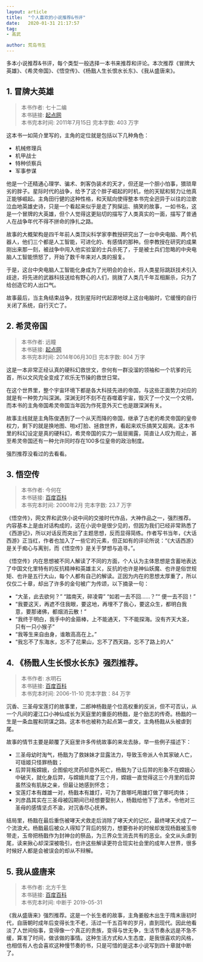 ```yaml
---
layout: article
title:  "个人喜欢的小说推荐&书评"
date:   2020-01-31 21:17:57
tag:
- 高武

author: 荒岛书生
---
```

 
多本小说推荐&书评，每个类型一般选择一本书来推荐和评论。本次推荐《冒牌大英雄》、《希灵帝国》、《悟空传》、《杨戬人生长恨水长东》、《我从盛唐来》。
<!---more--->


## 1. 冒牌大英雄

> 本书作者:  七十二编  
> 本书链接:  [起点网](https://book.qidian.com/info/131957)  
> 本书完本时间: 2011年7月15日
> 完本字数: 403 万字

这本书一如简介里写的，主角的定位就是包括以下几种角色：
+ 机械修理兵
+ 机甲战士
+ 特种侦察兵
+ 军事参谋 
  
他是一个还精通心理学、骗术、刺客伪装术的天才，但还是一个胆小怕事，猥琐卑劣的胖子。星际时代的战争，给予了这个胖子崛起的时机，他的天赋和努力让他真正能够崛起。主角田行健的这种性格，和天赋向使得整本书完全迥异于以往的泣歌泣血地英雄史诗，只是一个看起来似乎是走了狗屎运、搞笑的故事，一如书名，这是一个冒牌的大英雄，但个人觉得这更贴切的描写了人类真实的一面，描写了普通人在战争年代不得不拼命的挣扎之路。

故事的大概架构是四千年前人类顶尖科学家李教授研究出了一台中央电脑、两个机器人，他们三个都是人工智能，可进化的、有感情的那种。但李教授在研究的成果刚出来那一刻，被战争中闯入他实验室的士兵杀死了，于是被士兵们忽略的中央电脑人工智能愤怒了，开始了数千年来对人类的报复。

于是，这台中央电脑人工智能化身成为了光明会的会长，将人类星际跳跃技术引入歧途，将先进的武器科技送给有野心的人们，挑拨了人类几千年互相厮杀，只为了给创造它的人出口气。

故事最后，当主角结束战争，找到星际时代起源地球上这台电脑时，它缓慢的自行关闭了系统，自行灭亡了。

## 2. 希灵帝国

> 本书作者:  远瞳  
> 本书链接:  [起点网](https://book.qidian.com/info/1463673)  
> 本书完本时间: 2014年06月30日
> 完本字数: 804 万字

这是一本非常正经认真的硬科幻救世文，奈何有一群没溜的领袖和一个坑爹的元首，所以文风完全变成了欢乐无节操的救世日常。

在这个世界里，整个宇宙环境下都是各大科技先进的帝国，与这些正面势力对应的就是有一种势力叫深渊。深渊无时不刻不在吞噬着宇宙，毁灭了一个又一个文明，而本书的主角帝国希灵帝国当年因为作死意外灭亡也是跟深渊有关。

故事主线就是主角陈俊遇到了一个从天而降的帝国，继承了古老的希灵帝国的皇帝权力，剩下的就是换地图、啪x打脸、拯救世界，看起来欢乐搞笑又超爽。这本书里的科幻设定是真的硬科幻，希灵帝国的实力一层层揭露，简直让人叹为观止，甚至希灵帝国还有一种允许同时存在100多位皇帝的政治制度。

强烈推荐没看过的去看看。


## 3. 悟空传

> 本书作者:  今何在  
> 本书链接:  [百度百科](https://baike.baidu.com/item/%E6%82%9F%E7%A9%BA%E4%BC%A0/30167)  
> 本书完本时间: 2000年2月
> 完本字数: 23.7 万字

《悟空传》，网文界和武侠小说中间的交接时代作品，大神作品之一，强烈推荐。内容基本上是由对话构成的，这在小说中是很少见的，但因为我们已经非常熟悉了《西游记》，所以对话反而突出了主题思想，反而显得简练。作者写书当年，《大话西游》正当红，作者也加入了一些它的元素，但正如有的评论所说：“《大话西游》是关于痴心与离别，而《悟空传》是关于梦想与追寻。”。

《悟空传》内在思想被不同人解读了不同的方面，个人认为主体思想是含蓄地表达了中国文化里特有的反抗精神和英雄主义，反抗的也许是神仙妖魔、也许是俗世规矩、也许是五行大山，每个人都有自己的解读。正因为内在的思想太厚重了，所以仅仅二十章，却出了许多的金句被广为传颂，以下摘录一句：
+ “大圣，此去欲何？” “踏南天，碎凌霄” “如若一去不回……？”“ 便一去不回！”
+ “我要这天，再遮不住我眼，要这地，再埋不了我心，要这众生，都明白我意，要那诸佛，都烟消云散！”
+ “我终于明白，我手中的金箍棒，上不能通天，下不能探海。没有齐天大圣，只有一只小猴子”
+ “我等生来自由身，谁敢高高在上。”
+ “我忘不了东海水，忘不了花果山，忘不了西天路，忘不了路上的人”

## 4. 《杨戬人生长恨水长东》强烈推荐。

> 本书作者:  水明石  
> 本书链接:  [百度百科](hhttps://baike.baidu.com/item/%E4%BA%BA%E7%94%9F%E9%95%BF%E6%81%A8%E6%B0%B4%E9%95%BF%E4%B8%9C)  
> 本书完本时间: 2006-11-10
> 完本字数：84 万字

沉香、三圣母宝莲灯的故事里，二郎神杨戬是个位高权重的反派，但不可否认，从一个凡间的灌江口小神仙成长为天庭里的重臣的杨戬，是个励志的传奇。杨戬的一生是一条血腥和阴谋之路。这本书也被称为起点第一虐文，主角杨戬从头被虐到尾。

故事的情节主要是颠覆了天庭里许多传统故事的来龙去脉，举一些例子描述下：
+ 三圣母幼时淘气，杨戬为了救妹妹才显露法力，导致玉帝派人令其家破人亡，可瑶姬只怪罪杨戬；
+ 后羿背叛嫦娥，企图偷吃灵药却意外死亡，杨戬为了让后羿的形象不在嫦娥心中破灭，就化身后羿，与嫦娥共度了三个月，嫦娥一直觉得这三个月里的后羿虽然没有肌肤之亲，但最让她感到怀念；
+ 宝莲灯本有雌雄一对，杨戬本有雄灯，可为了救哪吒用雄灯做了哪吒肉体；
+ 刘彦昌其实在三圣母被囚期间已经想要娶别人，杨戬给他下了法术，令他对三圣母的感情坚贞不渝，对沉香尽心抚养。
  
结局里，杨戬在最后重伤被哮天犬救走后消除了哮天犬的记忆，最终哮天犬成了一个流浪犬。杨戬最后被众人得知了背后的努力，想要弥补的时候却发现杨戬被玉帝带走，玉帝把杨戬作为封神台的祭品，为三界众生消去共有的恶业。全文从头虐到尾，读来揪心却深深被吸引，也许这些解读更符合现实社会里的成年人世界，很多时候好人都是会被误会的却从不辩解。

## 5. 我从盛唐来

> 本书作者:  北方千生  
> 本书链接:  [百度百科](https://baike.baidu.com/item/%E6%88%91%E4%BB%8E%E7%9B%9B%E5%94%90%E6%9D%A5/23902565?fr=aladdin)  
> 本书完本时间: 中断于 2019-05-31

《我从盛唐来》强烈推荐。这是一个长生者的故事，主角姜殷木出生于隋末唐初时代，自唐朝时成年后变得长生不老，活过一千五百年的岁月，直到现代。因此他看淡了人世间俗事，变得像一个真正的贵族，变得与世无争，生活节奏永远是不急不缓，算准了时间，做该做的事情。这种生活方式和人生态度，是我很喜欢的风格，也相信有人也会喜欢这种慢节奏的书，只是可惜的是这本小说写到四十章就中断了。
